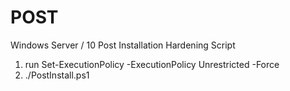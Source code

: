 # POST
Windows Server / 10 Post Installation Hardening Script


1. run Set-ExecutionPolicy -ExecutionPolicy Unrestricted -Force
2. ./PostInstall.ps1
